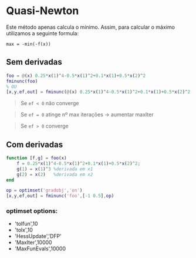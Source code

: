 # Quasi-Newton
Este método apenas calcula o mínimo. Assim, para calcular o máximo utilizamos a
seguinte formula:
```
max = -min(-f(x))
```

## Sem derivadas
```matlab
foo = @(x) 0.25*x(1)^4-0.5*x(1)^2+0.1*x(1)+0.5*x(2)^2
fminunc(foo)
% OU
[x,y,ef,out] = fminunc(@(x) 0.25*x(1)^4-0.5*x(1)^2+0.1*x(1)+0.5*x(2)^2,[-1 0.5])
```

> Se `ef < 0` não converge

> Se `ef = 0` atinge nº max iterações -> aumentar maxIter

> Se `ef > 0` converge

## Com derivadas
```matlab
function [f,g] = foo(x)
    f = 0.25*x(1)^4-0.5*x(1)^2+0.1*x(1)+0.5*x(2)^2;
    g(1) = x(1)^3 %derivada em x1
    g(2) = x(2)   %derivada em x2
end

op = optimset('gradobj','on')
[x,y,ef,out] = fminunc('foo',[-1 0.5],op)

```

### optimset options:
* 'tolfun',10
* 'tolx',10
* 'HessUpdate','DFP'
* 'MaxIter',10000
* 'MaxFunEvals',10000
